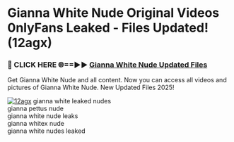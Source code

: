 # Gianna White Nude Original Videos 0nlyFans Leaked - Files Updated! (12agx)

<h3>🔴 CLICK HERE 🌐==►► <a href="https://tinyurl.com/52m3yx9h" rel="nofollow">Gianna White Nude Updated Files</a></h3>

Get Gianna White Nude and all content. Now you can access all videos and pictures of Gianna White Nude. New Updated Files 2025!

[![12agx](https://i.imgur.com/TnHtlc8.gif)](https://tinyurl.com/52m3yx9h)
gianna white leaked nudes<br>
gianna pettus nude<br>
gianna white nude leaks<br>
gianna whitex nude<br>
gianna white nudes leaked